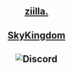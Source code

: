 ##
## <p align="center"><a href="https://discord.com/users/556216384544309260" target="_blank">ziilla.</a></p>
## <p align="center"><a href="https://discord.gg/U7DhcuqBU3" target="_blank">SkyKingdom</a></p>
## <p align="center"><img src="https://discord.c99.nl/widget/theme-4/556216384544309260.png" alt="Discord"/></p>
